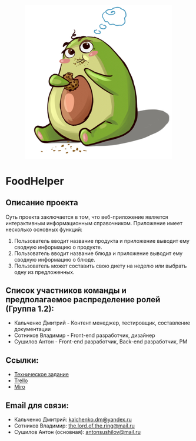 <p align="center"><img src="public/img/avokadik.jpg" width="400"></p>

<p align="center">
<h1>FoodHelper</h1>
</p>


<h2>Описание проекта</h2>
Суть проекта заключается в том, что веб-приложение является интерактивным информационным справочником. Приложение имеет несколько основных функций:
<ol>
	<li>Пользователь вводит название продукта и приложение выводит ему сводную информацию о продукте.</li>
	<li>Пользователь вводит название блюда и приложение выводит ему сводную информацию о блюде.</li>
	<li>Пользователь может составить свою диету на неделю или выбрать одну из предложенных.</li>
</ol>


<h2>Список участников команды и предполагаемое распределение ролей (Группа 1.2):</h2>
<ul>
	<li>Кальченко Дмитрий - Контент менеджер, тестировщик, составление документации</li>
	<li>Сотников Владимир - Front-end разработчик, дизайнер</li>
	<li>Сушилов Антон - Front-end разработчик, Back-end разработчик, PM</li>
</ul>


<h2>Ссылки:</h2>
<ul>
	<li><a href="https://github.com/AntonSushilov/FoodHelper/blob/master/Documents/%D0%A2%D0%B5%D1%85%D0%BD%D0%B8%D1%87%D0%B5%D1%81%D0%BA%D0%BE%D0%B5%20%D0%B7%D0%B0%D0%B4%D0%B0%D0%BD%D0%B8%D0%B5%20_FoodHelper.docx">Техническое задание</a></li>
	<li><a href="https://trello.com/b/TdKWGmIW/food-helper">Trello</a></li>
	<li><a href="https://miro.com/app/board/o9J_kugITE0=/">Miro</a></li>
</ul>
<h2>Email для связи:</h2>
<ul>
	<li>Кальченко Дмитрий: <a href="kalchenko.dm@yandex.ru">kalchenko.dm@yandex.ru</a></li>
	<li>Сотников Владимир: <a href="the.lord.of.the.ring@mail.ru">the.lord.of.the.ring@mail.ru</a></li>
	<li>Сушилов Антон (основная): <a href="mailto:antonsushilov@mail.ru">antonsushilov@mail.ru</a></li>
</ul>



